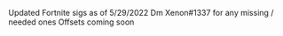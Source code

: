 Updated Fortnite sigs as of 5/29/2022
Dm Xenon#1337 for any missing / needed ones
Offsets coming soon
